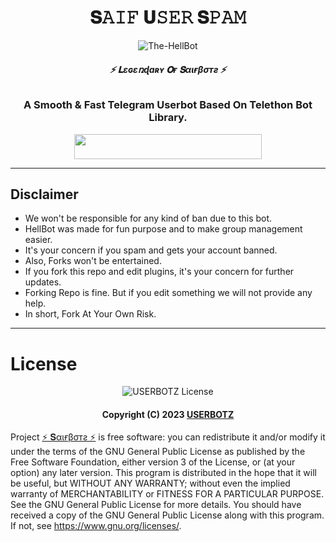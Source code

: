<h1 align="center">
  <b>𝐒𝙰𝙸𝙵 𝐔𝚂𝙴𝚁 𝐒𝙿𝙰𝙼</b>
</h1>

<p align="center">
  <img src="https://telegra.ph/file/ef25c527dba62a5917022.jpg" alt="The-HellBot">
</p>

<h6 align="center">
  <b>⚡ 𝐋ɛɢɛռɖaʀʏ 𝐎ғ 𝐒αιғβσтƨ ⚡</b>
</h6>

<h3 align="center">
  <b>A Smooth & Fast Telegram Userbot Based On Telethon Bot Library.</b>
</h3>





<p align="center"><a href="https://dashboard.heroku.com/new?template=https://github.com/SAIFDEAD/USERBOTZ"> <img src="https://img.shields.io/badge/Deploy%20On%20Heroku-yellow?style=for-the-badge&logo=heroku" width="300" height="40.0"/></a></p>






------
## Disclaimer
- We won't be responsible for any kind of ban due to this bot.
- HellBot was made for fun purpose and to make group management easier.
- It's your concern if you spam and gets your account banned.
- Also, Forks won't be entertained.
- If you fork this repo and edit plugins, it's your concern for further updates.
- Forking Repo is fine. But if you edit something we will not provide any help.
- In short, Fork At Your Own Risk.

------
# License

<p align="center">
    <img src="https://www.gnu.org/graphics/gplv3-or-later.png" alt="USERBOTZ License">
</p>

<h4 align="center">
    Copyright (C) 2023 <a href="https://github.com/SAIFDEAD">USERBOTZ</a>
</h4>

Project [⚡ 𝐒αιғβσтƨ ⚡](https://github.com/SAIFDEAD/USERBOTZ) is free software: you can redistribute it and/or modify
it under the terms of the GNU General Public License as published by
the Free Software Foundation, either version 3 of the License, or
(at your option) any later version.
This program is distributed in the hope that it will be useful,
but WITHOUT ANY WARRANTY; without even the implied warranty of
MERCHANTABILITY or FITNESS FOR A PARTICULAR PURPOSE.  See the
GNU General Public License for more details.
You should have received a copy of the GNU General Public License
along with this program. If not, see <https://www.gnu.org/licenses/>.

